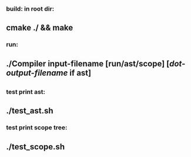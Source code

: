 ### build: in root dir:
## cmake ./ && make
### run:
## ./Compiler input-filename [run/ast/scope] [_dot-output-filename_ if ast]
##
### test print ast:
## ./test_ast.sh
### test print scope tree:
## ./test_scope.sh
